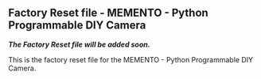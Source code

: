 ## Factory Reset file - MEMENTO - Python Programmable DIY Camera

***The Factory Reset file will be added soon.***

This is the factory reset file for the MEMENTO - Python Programmable DIY Camera.